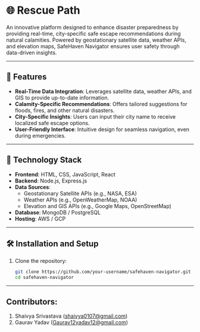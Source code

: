 # 🌐 Rescue Path  

An innovative platform designed to enhance disaster preparedness by providing real-time, city-specific safe escape recommendations during natural calamities. Powered by geostationary satellite data, weather APIs, and elevation maps, SafeHaven Navigator ensures user safety through data-driven insights.

---

## 🚀 Features  
- **Real-Time Data Integration**: Leverages satellite data, weather APIs, and GIS to provide up-to-date information.  
- **Calamity-Specific Recommendations**: Offers tailored suggestions for floods, fires, and other natural disasters.  
- **City-Specific Insights**: Users can input their city name to receive localized safe escape options.  
- **User-Friendly Interface**: Intuitive design for seamless navigation, even during emergencies.  

---

## 🔧 Technology Stack  
- **Frontend**: HTML, CSS, JavaScript, React  
- **Backend**: Node.js, Express.js  
- **Data Sources**:  
  - Geostationary Satellite APIs (e.g., NASA, ESA)  
  - Weather APIs (e.g., OpenWeatherMap, NOAA)  
  - Elevation and GIS APIs (e.g., Google Maps, OpenStreetMap)  
- **Database**: MongoDB / PostgreSQL  
- **Hosting**: AWS / GCP  

---

## 🛠️ Installation and Setup  
1. Clone the repository:
   
   ```bash
   git clone https://github.com/your-username/safehaven-navigator.git
   cd safehaven-navigator

---
## Contributors:

1. Shaivya Srivastava  (shaivya0107@gmail.com)
2. Gaurav Yadav  (Gaurav12yadav12@gmail.com)
